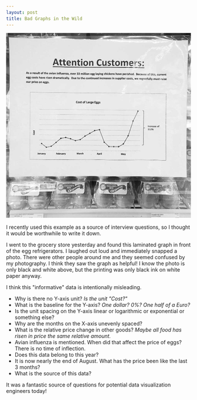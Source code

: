 ```yaml
---
layout: post
title: Bad Graphs in the Wild
---
```

![Is this intentionally misleading?](/images/201508/1.jpg)

I recently used this example as a source of interview questions, so I thought it would be worthwhile to write it down.

I went to the grocery store yesterday and found this laminated graph in front of the egg refrigerators. I laughed out loud and immediately snapped a photo. There were other people around me and they seemed confused by my photography. I think they saw the graph as helpful! I know the photo is only black and white above, but the printing was only black ink on white paper anyway.

I think this "informative" data is intentionally misleading.

- Why is there no Y-axis unit?  _Is the unit "Cost?"_
- What is the baseline for the Y-axis? _One dollar? 0%? One half of a Euro?_
- Is the unit spacing on the Y-axis linear or logarithmic or exponential or something else?
- Why are the months on the X-axis unevenly spaced?
- What is the relative price change in other goods? _Maybe all food has risen in price the same relative amount._
- Avian influenza is mentioned. When did that affect the price of eggs? There is no time of inflection.
- Does this data belong to this year?
- It is now nearly the end of August. What has the price been like the last 3 months?
- What is the source of this data?

It was a fantastic source of questions for potential data visualization engineers today!
